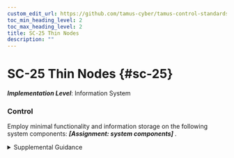 ```yaml
---
custom_edit_url: https://github.com/tamus-cyber/tamus-control-standards/tree/main/content/tamus.edu/TAMUS_profile.yaml
toc_min_heading_level: 2
toc_max_heading_level: 2
title: SC-25 Thin Nodes
description: ""
---
```


# SC-25 Thin Nodes {#sc-25}

_**Implementation Level**_: Information System

### Control

Employ minimal functionality and information storage on the following system components: <strong title="sc-25_odp"> <em>[Assignment: system components]</em> </strong>.


<details><summary>Supplemental Guidance</summary>The deployment of system components with minimal functionality reduces the need to secure every endpoint and may reduce the exposure of information, systems, and services to attacks. Reduced or minimal functionality includes diskless nodes and thin client technologies.</details>
